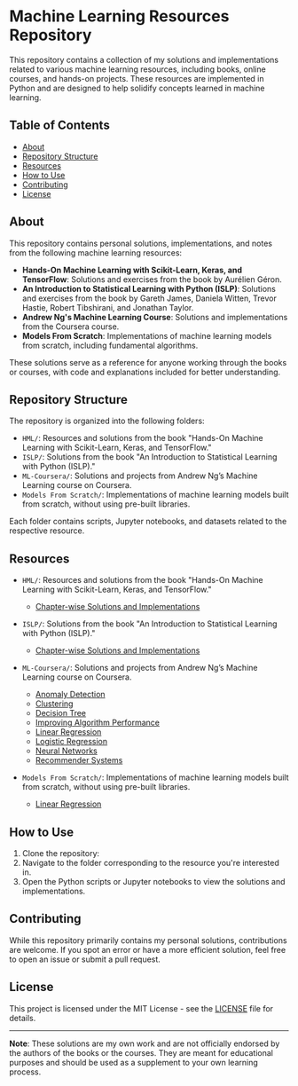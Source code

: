 
# Machine Learning Resources Repository

This repository contains a collection of my solutions and implementations related to various machine learning resources, including books, online courses, and hands-on projects. These resources are implemented in Python and are designed to help solidify concepts learned in machine learning.

## Table of Contents

- [About](#about)
- [Repository Structure](#repository-structure)
- [Resources](#resources)
- [How to Use](#how-to-use)
- [Contributing](#contributing)
- [License](#license)

## About

This repository contains personal solutions, implementations, and notes from the following machine learning resources:

- **Hands-On Machine Learning with Scikit-Learn, Keras, and TensorFlow**: Solutions and exercises from the book by Aurélien Géron.
- **An Introduction to Statistical Learning with Python (ISLP)**: Solutions and exercises from the book by Gareth James, Daniela Witten, Trevor Hastie, Robert Tibshirani, and Jonathan Taylor.
- **Andrew Ng's Machine Learning Course**: Solutions and implementations from the Coursera course.
- **Models From Scratch**: Implementations of machine learning models from scratch, including fundamental algorithms.

These solutions serve as a reference for anyone working through the books or courses, with code and explanations included for better understanding.

## Repository Structure

The repository is organized into the following folders:

- `HML/`: Resources and solutions from the book "Hands-On Machine Learning with Scikit-Learn, Keras, and TensorFlow."
- `ISLP/`: Solutions from the book "An Introduction to Statistical Learning with Python (ISLP)."
- `ML-Coursera/`: Solutions and projects from Andrew Ng’s Machine Learning course on Coursera.
- `Models From Scratch/`: Implementations of machine learning models built from scratch, without using pre-built libraries.

Each folder contains scripts, Jupyter notebooks, and datasets related to the respective resource.

## Resources

- `HML/`: Resources and solutions from the book "Hands-On Machine Learning with Scikit-Learn, Keras, and TensorFlow."
  - [Chapter-wise Solutions and Implementations](HML/) 
- `ISLP/`: Solutions from the book "An Introduction to Statistical Learning with Python (ISLP)."
  - [Chapter-wise Solutions and Implementations](ISLP/) 
- `ML-Coursera/`: Solutions and projects from Andrew Ng’s Machine Learning course on Coursera.
  - [Anomaly Detection](ML-COURSERA/AnomalyDetection/)
  - [Clustering](ML-COURSERA/Clustering/)
  - [Decision Tree](ML-COURSERA/DecisionTree/)
  - [Improving Algorithm Performance](ML-COURSERA/ImprovingAlgorithmPerformance/)
  - [Linear Regression](ML-COURSERA/LinearRegression/)
  - [Logistic Regression](ML-COURSERA/LogisticRegression/)
  - [Neural Networks](ML-COURSERA/NeuralNetworks/)
  - [Recommender Systems](ML-COURSERA/RECOMMENDERSYSTEMS/)
    
- `Models From Scratch/`: Implementations of machine learning models built from scratch, without using pre-built libraries.
  - [Linear Regression](Models-From-Scratch/)

## How to Use

1. Clone the repository:
2. Navigate to the folder corresponding to the resource you're interested in.
3. Open the Python scripts or Jupyter notebooks to view the solutions and implementations.

## Contributing

While this repository primarily contains my personal solutions, contributions are welcome. If you spot an error or have a more efficient solution, feel free to open an issue or submit a pull request.

## License

This project is licensed under the MIT License - see the [LICENSE](LICENSE) file for details.

---

**Note**: These solutions are my own work and are not officially endorsed by the authors of the books or the courses. They are meant for educational purposes and should be used as a supplement to your own learning process.
